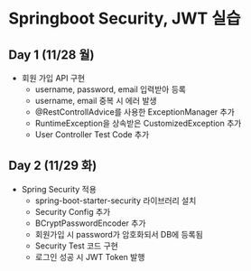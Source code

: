 # Springboot Security, JWT 실습

## Day 1 (11/28 월)

- 회원 가입 API 구현
  - username, password, email 입력받아 등록
  - username, email 중복 시 에러 발생
  - @RestControllAdvice를 사용한 ExceptionManager 추가
  - RuntimeException을 상속받은 CustomizedException 추가
  - User Controller Test Code 추가

## Day 2 (11/29 화)

- Spring Security 적용
  - spring-boot-starter-security 라이브러리 설치
  - Security Config 추가
  - BCryptPasswordEncoder 추가
  - 회원가입 시 password가 암호화되서 DB에 등록됨
  - Security Test 코드 구현
  - 로그인 성공 시 JWT Token 발행